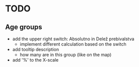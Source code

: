 # TODO

## Age groups
- add the upper right switch: Absolutno in Delež prebivalstva
    - implement different calculation based on the switch
- add tooltip description
    - how many are in this group (like on the map)
- add '%' to the X-scale